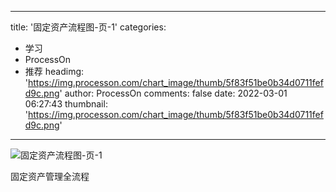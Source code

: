 
---
title: '固定资产流程图-页-1'
categories: 
 - 学习
 - ProcessOn
 - 推荐
headimg: 'https://img.processon.com/chart_image/thumb/5f83f51be0b34d0711fefd9c.png'
author: ProcessOn
comments: false
date: 2022-03-01 06:27:43
thumbnail: 'https://img.processon.com/chart_image/thumb/5f83f51be0b34d0711fefd9c.png'
---

<div>   
<img class="thumb" alt="固定资产流程图-页-1" src="https://img.processon.com/chart_image/thumb/5f83f51be0b34d0711fefd9c.png" referrerpolicy="no-referrer">
<p>固定资产管理全流程</p>  
</div>
            